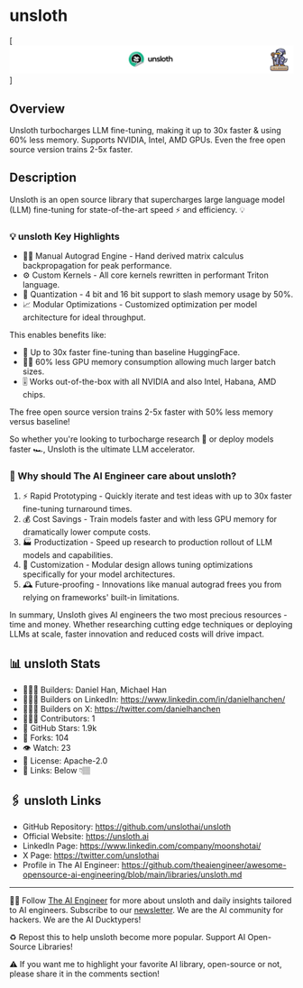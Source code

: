 # unsloth
[![The AI Engineer presents unsloth]( unsloth_1920x192.png)]
## Overview
Unsloth turbocharges LLM fine-tuning, making it up to 30x faster & using 60% less memory. Supports NVIDIA, Intel, AMD GPUs. Even the free open source version trains 2-5x faster.

## Description
Unsloth is an open source library that supercharges large language model (LLM) fine-tuning for state-of-the-art speed ⚡️ and efficiency. 💡

### 💡 unsloth Key Highlights

- 👨‍🔧 Manual Autograd Engine - Hand derived matrix calculus backpropagation for peak performance.
- ⚙️ Custom Kernels - All core kernels rewritten in performant Triton language.
- 🔋 Quantization - 4 bit and 16 bit support to slash memory usage by 50%.
- 📈 Modular Optimizations - Customized optimization per model architecture for ideal throughput.

This enables benefits like:

- 🚀 Up to 30x faster fine-tuning than baseline HuggingFace.
- 🧑‍💻 60% less GPU memory consumption allowing much larger batch sizes.
- 🎚️ Works out-of-the-box with all NVIDIA and also Intel, Habana, AMD chips.

The free open source version trains 2-5x faster with 50% less memory versus baseline!

So whether you're looking to turbocharge research 🚗 or deploy models faster 🏎️, Unsloth is the ultimate LLM accelerator.

### 🤔 Why should The AI Engineer care about unsloth?

1. ⚡️ Rapid Prototyping - Quickly iterate and test ideas with up to 30x faster fine-tuning turnaround times.
2. 💰 Cost Savings - Train models faster and with less GPU memory for dramatically lower compute costs.
3. 🏭 Productization - Speed up research to production rollout of LLM models and capabilities.
4. 🔧 Customization - Modular design allows tuning optimizations specifically for your model architectures.
5. 🕰️ Future-proofing - Innovations like manual autograd frees you from relying on frameworks' built-in limitations.

In summary, Unsloth gives AI engineers the two most precious resources - time and money. Whether researching cutting edge techniques or deploying LLMs at scale, faster innovation and reduced costs will drive impact.

## 📊 unsloth Stats
* 👷🏽‍♀️ Builders: Daniel Han, Michael Han
* 👩🏽‍💼 Builders on LinkedIn: https://www.linkedin.com/in/danielhanchen/
* 👩🏽‍🏭 Builders on X: https://twitter.com/danielhanchen
* 👩🏽‍💻 Contributors: 1
* 💫 GitHub Stars: 1.9k
* 🍴 Forks: 104
* 👁️ Watch: 23
* 🪪 License: Apache-2.0
* 🔗 Links: Below 👇🏽

## 🖇️ unsloth Links
* GitHub Repository: https://github.com/unslothai/unsloth
* Official Website: https://unsloth.ai
* LinkedIn Page: https://www.linkedin.com/company/moonshotai/
* X Page: https://twitter.com/unslothai
* Profile in The AI Engineer: https://github.com/theaiengineer/awesome-opensource-ai-engineering/blob/main/libraries/unsloth.md

---
🧙🏽 Follow [The AI Engineer](https://www.linkedin.com/company/theaiengineer/) for more about unsloth and daily insights tailored to AI engineers. Subscribe to our [newsletter](http://theaiengineerco.substack.com). We are the AI community for hackers. We are the AI Ducktypers!

♻️ Repost this to help unsloth become more popular. Support AI Open-Source Libraries!

⚠️ If you want me to highlight your favorite AI library, open-source or not, please share it in the comments section!



